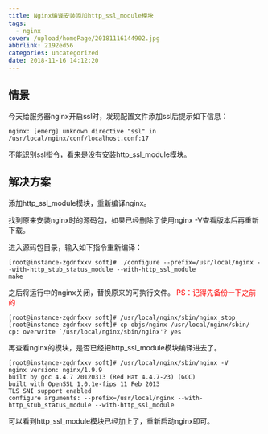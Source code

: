 ```yaml
---
title: Nginx编译安装添加http_ssl_module模块
tags:
  - nginx
cover: /upload/homePage/20181116144902.jpg
abbrlink: 2192ed56
categories: uncategorized
date: 2018-11-16 14:12:20
---
```

## 情景
今天给服务器nginx开启ssl时，发现配置文件添加ssl后提示如下信息：

```
nginx: [emerg] unknown directive "ssl" in /usr/local/nginx/conf/localhost.conf:17
```

不能识别ssl指令，看来是没有安装http_ssl_module模块。

## 解决方案
添加http_ssl_module模块，重新编译nginx。

找到原来安装nginx时的源码包，如果已经删除了使用nginx -V查看版本后再重新下载。

进入源码包目录，输入如下指令重新编译：
```
[root@instance-zgdnfxxv soft]# ./configure --prefix=/usr/local/nginx --with-http_stub_status_module --with-http_ssl_module
make
```

之后将运行中的nginx关闭，替换原来的可执行文件。
<font color=red>PS：记得先备份一下之前的</font>
```
[root@instance-zgdnfxxv soft]# /usr/local/nginx/sbin/nginx stop
[root@instance-zgdnfxxv soft]# cp objs/nginx /usr/local/nginx/sbin/
cp: overwrite `/usr/local/nginx/sbin/nginx'? yes
```

再查看nginx的模块，是否已经把http_ssl_module模块编译进去了。
```
[root@instance-zgdnfxxv soft]# /usr/local/nginx/sbin/nginx -V
nginx version: nginx/1.9.9
built by gcc 4.4.7 20120313 (Red Hat 4.4.7-23) (GCC)
built with OpenSSL 1.0.1e-fips 11 Feb 2013
TLS SNI support enabled
configure arguments: --prefix=/usr/local/nginx --with-http_stub_status_module --with-http_ssl_module
```

可以看到http_ssl_module模块已经加上了，重新启动nginx即可。
